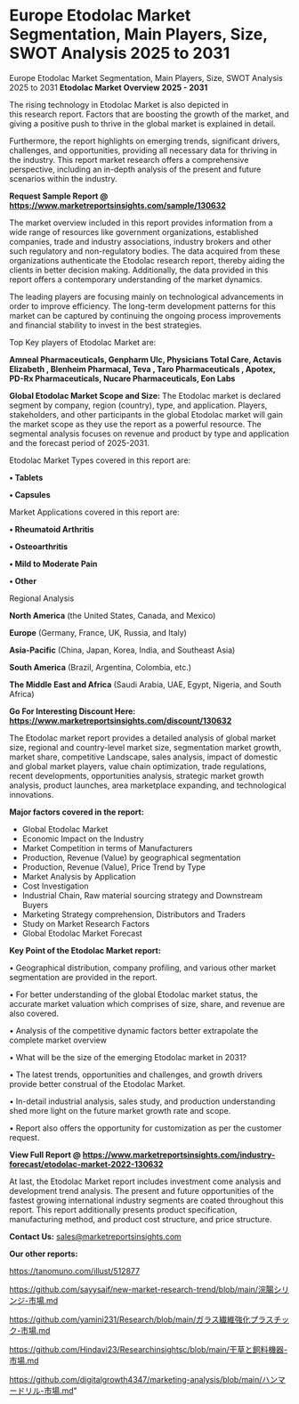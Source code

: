 # Europe Etodolac Market Segmentation, Main Players, Size, SWOT Analysis 2025 to 2031
Europe Etodolac Market Segmentation, Main Players, Size, SWOT Analysis 2025 to 2031
<Strong> Etodolac Market Overview 2025 - 2031</strong>

The rising technology in Etodolac Market is also depicted in this research report. Factors that are boosting the growth of the market, and giving a positive push to thrive in the global market is explained in detail.

Furthermore, the report highlights on emerging trends, significant drivers, challenges, and opportunities, providing all necessary data for thriving in the industry. This report market research offers a comprehensive perspective, including an in-depth analysis of the present and future scenarios within the industry.

<strong>Request Sample Report @ <a href=https://www.marketreportsinsights.com/sample/130632>https://www.marketreportsinsights.com/sample/130632</a></strong>

The market overview included in this report provides information from a wide range of resources like government organizations, established companies, trade and industry associations, industry brokers and other such regulatory and non-regulatory bodies. The data acquired from these organizations authenticate the Etodolac research report, thereby aiding the clients in better decision making. Additionally, the data provided in this report offers a contemporary understanding of the market dynamics.

The leading players are focusing mainly on technological advancements in order to improve efficiency. The long-term development patterns for this market can be captured by continuing the ongoing process improvements and financial stability to invest in the best strategies.

Top Key players of Etodolac Market are:

<strong>Amneal Pharmaceuticals, Genpharm Ulc, Physicians Total Care, Actavis Elizabeth , Blenheim Pharmacal, Teva , Taro Pharmaceuticals , Apotex, PD-Rx Pharmaceuticals, Nucare Pharmaceuticals, Eon Labs</strong>

<strong><b>Global Etodolac Market Scope and Size:</b></strong>
The Etodolac market is declared segment by company, region (country), type, and application. Players, stakeholders, and other participants in the global Etodolac market will gain the market scope as they use the report as a powerful resource. The segmental analysis focuses on revenue and product by type and application and the forecast period of 2025-2031.

Etodolac Market Types covered in this report are:

<strong>• Tablets

• Capsules</strong>

Market Applications covered in this report are:

<strong>• Rheumatoid Arthritis

• Osteoarthritis

• Mild to Moderate Pain

• Other</strong> 

Regional Analysis

<strong>North America</strong> (the United States, Canada, and Mexico)

<strong>Europe</strong> (Germany, France, UK, Russia, and Italy)

<strong>Asia-Pacific</strong> (China, Japan, Korea, India, and Southeast Asia)

<strong>South America</strong> (Brazil, Argentina, Colombia, etc.)

<strong>The Middle East and Africa</strong> (Saudi Arabia, UAE, Egypt, Nigeria, and South Africa)

<strong>Go For Interesting Discount Here: <a href=https://www.marketreportsinsights.com/discount/130632>https://www.marketreportsinsights.com/discount/130632</a></strong>

The Etodolac market report provides a detailed analysis of global market size, regional and country-level market size, segmentation market growth, market share, competitive Landscape, sales analysis, impact of domestic and global market players, value chain optimization, trade regulations, recent developments, opportunities analysis, strategic market growth analysis, product launches, area marketplace expanding, and technological innovations.

<strong><b>Major factors covered in the report:</b></strong>
<ul>
  <li>Global Etodolac Market </li>
  <li>Economic Impact on the Industry</li>
  <li>Market Competition in terms of Manufacturers</li>
  <li>Production, Revenue (Value) by geographical segmentation</li>
  <li>Production, Revenue (Value), Price Trend by Type</li>
  <li>Market Analysis by Application</li>
  <li>Cost Investigation</li>
  <li>Industrial Chain, Raw material sourcing strategy and Downstream Buyers</li>
  <li>Marketing Strategy comprehension, Distributors and Traders</li>
  <li>Study on Market Research Factors</li>
  <li>Global Etodolac Market Forecast</li>
</ul>

<strong><b>Key Point of the Etodolac Market report:</b></strong>

• Geographical distribution, company profiling, and various other market segmentation are provided in the report.

• For better understanding of the global Etodolac market status, the accurate market valuation which comprises of size, share, and revenue are also covered.

• Analysis of the competitive dynamic factors better extrapolate the complete market overview

• What will be the size of the emerging Etodolac market in 2031?

• The latest trends, opportunities and challenges, and growth drivers provide better construal of the Etodolac Market.

• In-detail industrial analysis, sales study, and production understanding shed more light on the future market growth rate and scope.

• Report also offers the opportunity for customization as per the customer request.

<strong><b>View Full Report @ <a href=https://www.marketreportsinsights.com/industry-forecast/etodolac-market-2022-130632>https://www.marketreportsinsights.com/industry-forecast/etodolac-market-2022-130632</a></b></strong>


At last, the Etodolac Market report includes investment come analysis and development trend analysis. The present and future opportunities of the fastest growing international industry segments are coated throughout this report. This report additionally presents product specification, manufacturing method, and product cost structure, and price structure.

<strong>Contact Us:</strong>
sales@marketreportsinsights.com

<strong>Our other reports:</strong>

<a href=https://tanomuno.com/illust/512877>https://tanomuno.com/illust/512877</a>

<a href=https://github.com/sayysaif/new-market-research-trend/blob/main/浣腸シリンジ-市場.md>https://github.com/sayysaif/new-market-research-trend/blob/main/浣腸シリンジ-市場.md</a>

<a href=https://github.com/yamini231/Research/blob/main/ガラス繊維強化プラスチック-市場.md>https://github.com/yamini231/Research/blob/main/ガラス繊維強化プラスチック-市場.md</a>

<a href=https://github.com/Hindavi23/Researchinsightsc/blob/main/干草と飼料機器-市場.md>https://github.com/Hindavi23/Researchinsightsc/blob/main/干草と飼料機器-市場.md</a>

<a href=https://github.com/digitalgrowth4347/marketing-analysis/blob/main/ハンマードリル-市場.md>https://github.com/digitalgrowth4347/marketing-analysis/blob/main/ハンマードリル-市場.md</a>"
